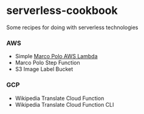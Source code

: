 # serverless-cookbook
Some recipes for doing with serverless technologies


### AWS
* Simple [Marco Polo AWS Lambda](https://github.com/noahgift/serverless-cookbook/blob/main/marcopololambda.py)
* Marco Polo Step Function
* S3 Image Label Bucket

### GCP
* Wikipedia Translate Cloud Function
* Wikipedia Translate Cloud Function CLI
